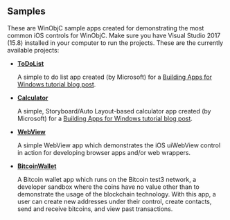 ## Samples
These are WinObjC sample apps created for demonstrating the most common iOS controls for WinObjC. Make sure you have Visual Studio 2017 (15.8) installed in your computer to run the projects. These are the currently available projects:
- [**ToDoList**](/ToDoList)

  A simple to do list app created (by Microsoft) for a [Building Apps for Windows tutorial blog post](https://blogs.windows.com/buildingapps/2016/01/20/building-a-simple-app-with-the-windows-bridge-for-ios/).

- [**Calculator**](/Calculator)

  A simple, Storyboard/Auto Layout-based calculator app created (by Microsoft) for a [Building Apps for Windows tutorial blog post](https://blogs.windows.com/buildingapps/2016/02/18/using-the-ios-bridge-to-bring-storyboards-and-auto-layout-to-windows-10/).
  
- [**WebView**](/WebView)

  A simple WebView app which demonstrates the iOS uiWebView control in action for developing browser apps and/or web wrappers.

- [**BitcoinWallet**](/BitcoinWallet)

  A Bitcoin wallet app which runs on the Bitcoin test3 network, a developer sandbox where the coins have no value other than to demonstrate the usage of the blockchain technology. With this app, a user can create new addresses under their control, create contacts, send and receive bitcoins, and view past transactions.
